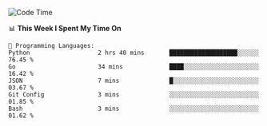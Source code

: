 <!--START_SECTION:waka-->
![Code Time](http://img.shields.io/badge/Code%20Time-1%2C030%20hrs%2031%20mins-blue)

📊 **This Week I Spent My Time On** 

```text
💬 Programming Languages: 
Python                   2 hrs 40 mins       ███████████████████░░░░░░   76.45 % 
Go                       34 mins             ████░░░░░░░░░░░░░░░░░░░░░   16.42 % 
JSON                     7 mins              █░░░░░░░░░░░░░░░░░░░░░░░░   03.67 % 
Git Config               3 mins              ░░░░░░░░░░░░░░░░░░░░░░░░░   01.85 % 
Bash                     3 mins              ░░░░░░░░░░░░░░░░░░░░░░░░░   01.62 % 
```


<!--END_SECTION:waka-->
